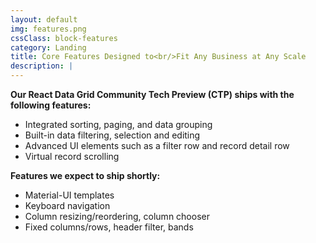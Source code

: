 ```yaml
---
layout: default
img: features.png
cssClass: block-features
category: Landing
title: Core Features Designed to<br/>Fit Any Business at Any Scale
description: |
---
```


**Our React Data Grid Community Tech Preview (CTP) ships with the following features:**

* Integrated sorting, paging, and data grouping
* Built-in data filtering, selection and editing
* Advanced UI elements such as a filter row and record detail row
* Virtual record scrolling

**Features we expect to ship shortly:**

* Material-UI templates
* Keyboard navigation
* Column resizing/reordering, column chooser
* Fixed columns/rows, header filter, bands
